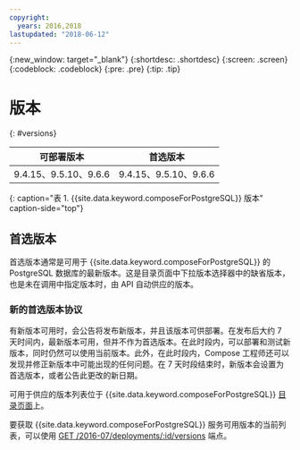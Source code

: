 ```yaml
---
copyright:
  years: 2016,2018
lastupdated: "2018-06-12"
---
```


{:new_window: target="_blank"}
{:shortdesc: .shortdesc}
{:screen: .screen}
{:codeblock: .codeblock}
{:pre: .pre}
{:tip: .tip}

# 版本
{: #versions}

可部署版本|首选版本
----------|-----------
9.4.15、9.5.10、9.6.6| 9.4.15、9.5.10、9.6.6
{: caption="表 1. {{site.data.keyword.composeForPostgreSQL}} 版本" caption-side="top"}

## 首选版本

首选版本通常是可用于 {{site.data.keyword.composeForPostgreSQL}} 的 PostgreSQL 数据库的最新版本。这是目录页面中下拉版本选择器中的缺省版本，也是未在调用中指定版本时，由 API 自动供应的版本。

### 新的首选版本协议

有新版本可用时，会公告将发布新版本，并且该版本可供部署。在发布后大约 7 天时间内，最新版本可用，但并不作为首选版本。在此时段内，可以部署和测试新版本，同时仍然可以使用当前版本。此外，在此时段内，Compose 工程师还可以发现并修正新版本中可能出现的任何问题。在 7 天时段结束时，新版本会设置为首选版本，或者公告此更改的新日期。

可用于供应的版本列表位于 {{site.data.keyword.composeForPostgreSQL}} [目录页面](https://console.{DomainName}/catalog/services/compose-for-postgresql)上。

要获取 {{site.data.keyword.composeForPostgreSQL}} 服务可用版本的当前列表，可以使用 [GET /2016-07/deployments/:id/versions](https://apidocs.compose.com/v1.0/reference#2016-07-get-deployments-versions) 端点。

